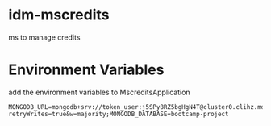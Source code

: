 # idm-mscredits
ms to manage credits

# Environment Variables
add the environment variables to MscreditsApplication

```
MONGODB_URL=mongodb+srv://token_user:j5SPy8RZ5bgHgN4T@cluster0.clihz.mongodb.net/?retryWrites=true&w=majority;MONGODB_DATABASE=bootcamp-project
```


